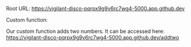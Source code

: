 Root URL: https://vigilant-disco-pqrpx9g9v6rc7wg4-5000.app.github.dev

Custom function:

Our custom function adds two numbers. It can be accessed here: https://vigilant-disco-pqrpx9g9v6rc7wg4-5000.app.github.dev/addtwo
